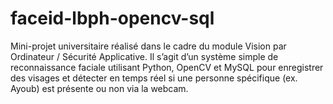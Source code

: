 # faceid-lbph-opencv-sql
Mini-projet universitaire réalisé dans le cadre du module Vision par Ordinateur / Sécurité Applicative. Il s’agit d’un système simple de reconnaissance faciale utilisant Python, OpenCV et MySQL pour enregistrer des visages et détecter en temps réel si une personne spécifique (ex. Ayoub) est présente ou non via la webcam.
